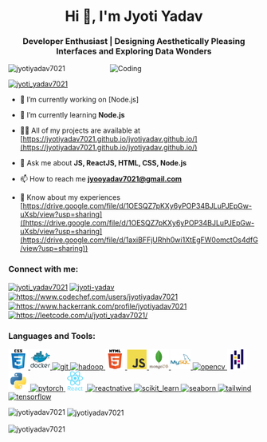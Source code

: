 
<h1 align="center">Hi 👋, I'm Jyoti Yadav</h1>
<h3 align="center">Developer Enthusiast | Designing Aesthetically Pleasing Interfaces and Exploring Data Wonders</h3>
<img align="right" alt="Coding" width="300" src="https://cdn.dribbble.com/users/2131993/screenshots/15628402/media/7bb0d27e44d8c2eff47276ae86bfd6a3.png?compress=1&resize=400x300">



<p align="left"> <img src="https://komarev.com/ghpvc/?username=jyotiyadav7021&label=Profile%20views&color=0e75b6&style=flat" alt="jyotiyadav7021" /> </p>

<p align="left"> <a href="https://twitter.com/jyoti_yadav7021" target="blank"><img src="https://img.shields.io/twitter/follow/jyoti_yadav7021?logo=twitter&style=for-the-badge" alt="jyoti_yadav7021" /></a> </p>

- 🔭 I’m currently working on [Node.js]

- 🌱 I’m currently learning **Node.js**

- 👨‍💻 All of my projects are available at [https://jyotiyadav7021.github.io/jyotiyadav.github.io/](https://jyotiyadav7021.github.io/jyotiyadav.github.io/)

- 💬 Ask me about **JS, ReactJS, HTML, CSS, Node.js**

- 📫 How to reach me **jyooyadav7021@gmail.com**

- 📄 Know about my experiences [https://drive.google.com/file/d/1OESQZ7pKXy6yPOP34BJLuPJEpGw-uXsb/view?usp=sharing]([https://drive.google.com/file/d/1OESQZ7pKXy6yPOP34BJLuPJEpGw-uXsb/view?usp=sharing](https://drive.google.com/file/d/1axiBFFjURhh0wi1XtEgFW0omctOs4dfG/view?usp=sharing))

<h3 align="left">Connect with me:</h3>
<p align="left">
<a href="https://twitter.com/jyoti_yadav7021" target="blank"><img align="center" src="https://raw.githubusercontent.com/rahuldkjain/github-profile-readme-generator/master/src/images/icons/Social/twitter.svg" alt="jyoti_yadav7021" height="30" width="40" /></a>
<a href="https://linkedin.com/in/jyoti-yadav" target="blank"><img align="center" src="https://raw.githubusercontent.com/rahuldkjain/github-profile-readme-generator/master/src/images/icons/Social/linked-in-alt.svg" alt="jyoti-yadav" height="30" width="40" /></a>
<a href="https://www.codechef.com/users/https://www.codechef.com/users/jyotiyadav7021" target="blank"><img align="center" src="https://cdn.jsdelivr.net/npm/simple-icons@3.1.0/icons/codechef.svg" alt="https://www.codechef.com/users/jyotiyadav7021" height="30" width="40" /></a>
<a href="https://www.hackerrank.com/https://www.hackerrank.com/profile/jyotiyadav7021" target="blank"><img align="center" src="https://raw.githubusercontent.com/rahuldkjain/github-profile-readme-generator/master/src/images/icons/Social/hackerrank.svg" alt="https://www.hackerrank.com/profile/jyotiyadav7021" height="30" width="40" /></a>
<a href="https://www.leetcode.com/https://leetcode.com/u/jyoti_yadav7021/" target="blank"><img align="center" src="https://raw.githubusercontent.com/rahuldkjain/github-profile-readme-generator/master/src/images/icons/Social/leet-code.svg" alt="https://leetcode.com/u/jyoti_yadav7021/" height="30" width="40" /></a>
</p>

<h3 align="left">Languages and Tools:</h3>
<p align="left"> <a href="https://www.w3schools.com/css/" target="_blank" rel="noreferrer"> <img src="https://raw.githubusercontent.com/devicons/devicon/master/icons/css3/css3-original-wordmark.svg" alt="css3" width="40" height="40"/> </a> <a href="https://www.docker.com/" target="_blank" rel="noreferrer"> <img src="https://raw.githubusercontent.com/devicons/devicon/master/icons/docker/docker-original-wordmark.svg" alt="docker" width="40" height="40"/> </a> <a href="https://git-scm.com/" target="_blank" rel="noreferrer"> <img src="https://www.vectorlogo.zone/logos/git-scm/git-scm-icon.svg" alt="git" width="40" height="40"/> </a> <a href="https://hadoop.apache.org/" target="_blank" rel="noreferrer"> <img src="https://www.vectorlogo.zone/logos/apache_hadoop/apache_hadoop-icon.svg" alt="hadoop" width="40" height="40"/> </a> <a href="https://www.w3.org/html/" target="_blank" rel="noreferrer"> <img src="https://raw.githubusercontent.com/devicons/devicon/master/icons/html5/html5-original-wordmark.svg" alt="html5" width="40" height="40"/> </a> <a href="https://developer.mozilla.org/en-US/docs/Web/JavaScript" target="_blank" rel="noreferrer"> <img src="https://raw.githubusercontent.com/devicons/devicon/master/icons/javascript/javascript-original.svg" alt="javascript" width="40" height="40"/> </a> <a href="https://www.mongodb.com/" target="_blank" rel="noreferrer"> <img src="https://raw.githubusercontent.com/devicons/devicon/master/icons/mongodb/mongodb-original-wordmark.svg" alt="mongodb" width="40" height="40"/> </a> <a href="https://www.mysql.com/" target="_blank" rel="noreferrer"> <img src="https://raw.githubusercontent.com/devicons/devicon/master/icons/mysql/mysql-original-wordmark.svg" alt="mysql" width="40" height="40"/> </a> <a href="https://opencv.org/" target="_blank" rel="noreferrer"> <img src="https://www.vectorlogo.zone/logos/opencv/opencv-icon.svg" alt="opencv" width="40" height="40"/> </a> <a href="https://pandas.pydata.org/" target="_blank" rel="noreferrer"> <img src="https://raw.githubusercontent.com/devicons/devicon/2ae2a900d2f041da66e950e4d48052658d850630/icons/pandas/pandas-original.svg" alt="pandas" width="40" height="40"/> </a> <a href="https://www.python.org" target="_blank" rel="noreferrer"> <img src="https://raw.githubusercontent.com/devicons/devicon/master/icons/python/python-original.svg" alt="python" width="40" height="40"/> </a> <a href="https://pytorch.org/" target="_blank" rel="noreferrer"> <img src="https://www.vectorlogo.zone/logos/pytorch/pytorch-icon.svg" alt="pytorch" width="40" height="40"/> </a> <a href="https://reactjs.org/" target="_blank" rel="noreferrer"> <img src="https://raw.githubusercontent.com/devicons/devicon/master/icons/react/react-original-wordmark.svg" alt="react" width="40" height="40"/> </a> <a href="https://reactnative.dev/" target="_blank" rel="noreferrer"> <img src="https://reactnative.dev/img/header_logo.svg" alt="reactnative" width="40" height="40"/> </a> <a href="https://scikit-learn.org/" target="_blank" rel="noreferrer"> <img src="https://upload.wikimedia.org/wikipedia/commons/0/05/Scikit_learn_logo_small.svg" alt="scikit_learn" width="40" height="40"/> </a> <a href="https://seaborn.pydata.org/" target="_blank" rel="noreferrer"> <img src="https://seaborn.pydata.org/_images/logo-mark-lightbg.svg" alt="seaborn" width="40" height="40"/> </a> <a href="https://tailwindcss.com/" target="_blank" rel="noreferrer"> <img src="https://www.vectorlogo.zone/logos/tailwindcss/tailwindcss-icon.svg" alt="tailwind" width="40" height="40"/> </a> <a href="https://www.tensorflow.org" target="_blank" rel="noreferrer"> <img src="https://www.vectorlogo.zone/logos/tensorflow/tensorflow-icon.svg" alt="tensorflow" width="40" height="40"/> </a> </p>

<p><img align="left" src="https://github-readme-stats.vercel.app/api/top-langs?username=jyotiyadav7021&show_icons=true&locale=en&layout=compact" alt="jyotiyadav7021" /></p>

<p>&nbsp;<img align="center" src="https://github-readme-stats.vercel.app/api?username=jyotiyadav7021&show_icons=true&locale=en" alt="jyotiyadav7021" /></p>

<p><img align="center" src="https://github-readme-streak-stats.herokuapp.com/?user=jyotiyadav7021&" alt="jyotiyadav7021" /></p>
